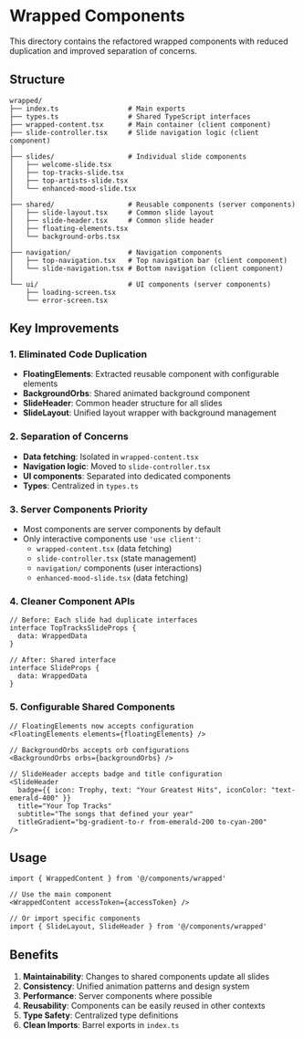 # Wrapped Components

This directory contains the refactored wrapped components with reduced duplication and improved separation of concerns.

## Structure

```
wrapped/
├── index.ts                 # Main exports
├── types.ts                 # Shared TypeScript interfaces
├── wrapped-content.tsx      # Main container (client component)
├── slide-controller.tsx     # Slide navigation logic (client component)
│
├── slides/                  # Individual slide components
│   ├── welcome-slide.tsx
│   ├── top-tracks-slide.tsx
│   ├── top-artists-slide.tsx
│   └── enhanced-mood-slide.tsx
│
├── shared/                  # Reusable components (server components)
│   ├── slide-layout.tsx     # Common slide layout
│   ├── slide-header.tsx     # Common slide header
│   ├── floating-elements.tsx
│   └── background-orbs.tsx
│
├── navigation/              # Navigation components
│   ├── top-navigation.tsx   # Top navigation bar (client component)
│   └── slide-navigation.tsx # Bottom navigation (client component)
│
└── ui/                      # UI components (server components)
    ├── loading-screen.tsx
    └── error-screen.tsx
```

## Key Improvements

### 1. **Eliminated Code Duplication**
- **FloatingElements**: Extracted reusable component with configurable elements
- **BackgroundOrbs**: Shared animated background component
- **SlideHeader**: Common header structure for all slides
- **SlideLayout**: Unified layout wrapper with background management

### 2. **Separation of Concerns**
- **Data fetching**: Isolated in `wrapped-content.tsx`
- **Navigation logic**: Moved to `slide-controller.tsx`
- **UI components**: Separated into dedicated components
- **Types**: Centralized in `types.ts`

### 3. **Server Components Priority**
- Most components are server components by default
- Only interactive components use `'use client'`:
  - `wrapped-content.tsx` (data fetching)
  - `slide-controller.tsx` (state management)
  - `navigation/` components (user interactions)
  - `enhanced-mood-slide.tsx` (data fetching)

### 4. **Cleaner Component APIs**
```tsx
// Before: Each slide had duplicate interfaces
interface TopTracksSlideProps {
  data: WrappedData
}

// After: Shared interface
interface SlideProps {
  data: WrappedData
}
```

### 5. **Configurable Shared Components**
```tsx
// FloatingElements now accepts configuration
<FloatingElements elements={floatingElements} />

// BackgroundOrbs accepts orb configurations
<BackgroundOrbs orbs={backgroundOrbs} />

// SlideHeader accepts badge and title configuration
<SlideHeader
  badge={{ icon: Trophy, text: "Your Greatest Hits", iconColor: "text-emerald-400" }}
  title="Your Top Tracks"
  subtitle="The songs that defined your year"
  titleGradient="bg-gradient-to-r from-emerald-200 to-cyan-200"
/>
```

## Usage

```tsx
import { WrappedContent } from '@/components/wrapped'

// Use the main component
<WrappedContent accessToken={accessToken} />

// Or import specific components
import { SlideLayout, SlideHeader } from '@/components/wrapped'
```

## Benefits

1. **Maintainability**: Changes to shared components update all slides
2. **Consistency**: Unified animation patterns and design system
3. **Performance**: Server components where possible
4. **Reusability**: Components can be easily reused in other contexts
5. **Type Safety**: Centralized type definitions
6. **Clean Imports**: Barrel exports in `index.ts`